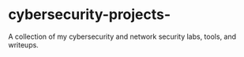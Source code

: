 # cybersecurity-projects-
A collection of my cybersecurity and network security labs, tools, and writeups.
